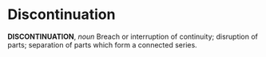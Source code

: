 # Discontinuation

**DISCONTINUATION**, _noun_ Breach or interruption of continuity; disruption of parts; separation of parts which form a connected series.